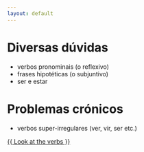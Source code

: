 ```yaml
---
layout: default
---
```


# Diversas dúvidas 

- verbos pronominais (o reflexivo)
- frases hipotéticas (o subjuntivo)
- ser e estar


# Problemas crónicos
 
- verbos super-irregulares (ver, vir, ser etc.)

<a href="/verbs">{{ Look at the verbs }}</a> 